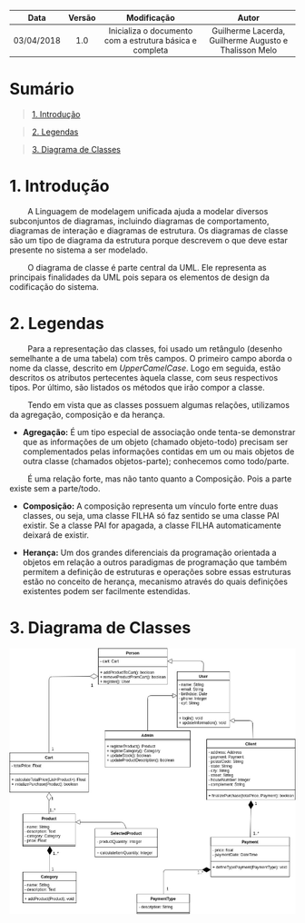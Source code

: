 |    Data    | Versão | Modificação | Autor |
|:----------:|:------:|:--:|:---------------:|
| 03/04/2018 | 1.0 | Inicializa o documento com a estrutura básica e completa | Guilherme Lacerda, Guilherme Augusto e Thalisson Melo |

# Sumário

>[1. Introdução](#1-introdução)

>[2. Legendas](#2-legendas)

>[3. Diagrama de Classes](#3-diagrama-de-classes)

# 1. Introdução

&emsp;&emsp; A Linguagem de modelagem unificada ajuda a modelar diversos subconjuntos de diagramas, incluindo diagramas de comportamento, diagramas de interação e diagramas de estrutura. Os diagramas de classe são um tipo de diagrama da estrutura porque descrevem o que deve estar presente no sistema a ser modelado.

&emsp;&emsp; O diagrama de classe é parte central da UML. Ele representa as principais finalidades da UML pois separa os elementos de design da codificação do sistema.

# 2. Legendas

&emsp;&emsp; Para a representação das classes, foi usado um retângulo (desenho semelhante a de uma tabela) com três campos. O primeiro campo aborda o nome da classe, descrito em _UpperCamelCase_. Logo em seguida, estão descritos os atributos pertecentes àquela classe, com seus respectivos tipos. Por último, são listados os métodos que irão compor a classe.

&emsp;&emsp; Tendo em vista que as classes possuem algumas relações, utilizamos da agregação, composição e da herança.

* <b>Agregação:</b> É um tipo especial de associação onde tenta-se demonstrar que as informações de um objeto (chamado objeto-todo) precisam ser complementados pelas informações contidas em um ou mais objetos de outra classe (chamados objetos-parte); conhecemos como todo/parte.

&emsp;&emsp; É uma relação forte, mas não tanto quanto a Composição. Pois a parte existe sem a parte/todo.

* <b>Composição:</b> A composição representa um vínculo forte entre duas classes, ou seja, uma classe FILHA só faz sentido se uma classe PAI existir. Se a classe PAI for apagada, a classe FILHA automaticamente deixará de existir.

* <b>Herança:</b> Um dos grandes diferenciais da programação orientada a objetos em relação a outros paradigmas de programação que também permitem a definição de estruturas e operações sobre essas estruturas estão no conceito de herança, mecanismo através do quais definições existentes podem ser facilmente estendidas.

# 3. Diagrama de Classes

![Diagrama de Classes](https://github.com/Desenho-1-2018-G-6/docs/blob/master/Diagrama_de_Classes/Diagrama%20de%20classe.jpg?raw=true)
